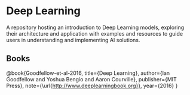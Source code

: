 # Deep Learning
A repository hosting an introduction to Deep Learning models, exploring their architecture and application with examples and resources to guide users in understanding and implementing AI solutions.

## Books

@book{Goodfellow-et-al-2016,
    title={Deep Learning},
    author={Ian Goodfellow and Yoshua Bengio and Aaron Courville},
    publisher={MIT Press},
    note={\url{http://www.deeplearningbook.org}},
    year={2016}
}
